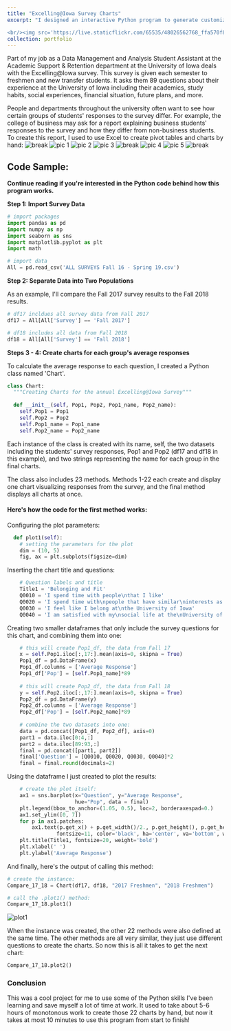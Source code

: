 ```yaml
---
title: "Excelling@Iowa Survey Charts"
excerpt: "I designed an interactive Python program to generate customizable data visualizations about student responses to the University’s annual Excelling@Iowa survey, given to freshmen and new transfer students.

<br/><img src='https://live.staticflickr.com/65535/48026562768_ffa570f8f4_o.png'>"
collection: portfolio
---
```

Part of my job as a Data Management and Analysis Student Assistant at the Academic Support & Retention department at the University of Iowa deals with the Excelling@Iowa survey. This survey is given each semester to freshmen and new transfer students. It asks them 89 questions about their experience at the University of Iowa including their academics, study habits, social experiences, financial situation, future plans, and more. 

People and departments throughout the university often want to see how certain groups of students' responses to the survey differ. For example, the college of business may ask for a report explaining business students' responses to the survey and how they differ from non-business students. To create this report, I used to use Excel to create pivot tables and charts by hand:
![break](https://live.staticflickr.com/65535/47943619652_d7b19ded95_o.png)
![pic 1](https://live.staticflickr.com/65535/47943425576_40fe968ff1_b.jpg)
![pic 2](https://live.staticflickr.com/65535/47943457771_80e884fbcd_o.png)
![pic 3](https://live.staticflickr.com/65535/47943431182_dd66b09873_o.png)
![break](https://live.staticflickr.com/65535/47943619652_d7b19ded95_o.png)
![pic 4](https://live.staticflickr.com/65535/47943474541_25cf540244_b.jpg)
![pic 5](https://live.staticflickr.com/65535/47943489693_a1ed863571_b.jpg)
![break](https://live.staticflickr.com/65535/47943619652_d7b19ded95_o.png)
## Code Sample:
**Continue reading if you're interested in the Python code behind how this program works.**

**Step 1: Import Survey Data**

```python
# import packages
import pandas as pd
import numpy as np
import seaborn as sns
import matplotlib.pyplot as plt
import math

# import data
All = pd.read_csv('ALL SURVEYS Fall 16 - Spring 19.csv')
```

**Step 2: Separate Data into Two Populations**

As an example, I'll compare the Fall 2017 survey results to the Fall 2018 results.

```python
# df17 incldues all survey data from Fall 2017
df17 = All[All['Survey'] == 'Fall 2017']

# df18 includes all data from Fall 2018
df18 = All[All['Survey'] == 'Fall 2018']
```

**Steps 3 - 4: Create charts for each group's average responses**

To calculate the average response to each question, I created a Python class named 'Chart'. 
```python
class Chart:
  """Creating Charts for the annual Excelling@Iowa Survey"""
  
  def __init__(self, Pop1, Pop2, Pop1_name, Pop2_name):
    self.Pop1 = Pop1
    self.Pop2 = Pop2
    self.Pop1_name = Pop1_name
    self.Pop2_name = Pop2_name
```
Each instance of the class is created with its name, self, the two datasets including the students' survey responses, Pop1 and Pop2 (df17 and df18 in this example), and two strings representing the name for each group in the final charts.

The class also includes 23 methods. Methods 1-22 each create and display one chart visualizing responses from the survey, and the final method displays all charts at once.

#### Here's how the code for the first method works:

Configuring the plot parameters:
```python
  def plot1(self):
    # setting the parameters for the plot
    dim = (10, 5)
    fig, ax = plt.subplots(figsize=dim)
```
Inserting the chart title and questions:
```python
    # Question labels and title
    Title1 = 'Belonging and Fit'
    Q0010 = 'I spend time with people\nthat I like'
    Q0020 = 'I spend time with\npeople that have similar\ninterests as me'
    Q0030 = 'I feel like I belong at\nthe University of Iowa'
    Q0040 = 'I am satisfied with my\nsocial life at the\nUniversity of Iowa'
```
Creating two smaller dataframes that only include the survey questions for this chart, and combining them into one:
```python
    # this will create Pop1_df, the data from Fall 17
    x = self.Pop1.iloc[:,17:].mean(axis=0, skipna = True)
    Pop1_df = pd.DataFrame(x)
    Pop1_df.columns = ['Average Response']
    Pop1_df['Pop'] = [self.Pop1_name]*89
    
    # this will create Pop2_df, the data from Fall 18
    y = self.Pop2.iloc[:,17:].mean(axis=0, skipna = True)
    Pop2_df = pd.DataFrame(y)
    Pop2_df.columns = ['Average Response']
    Pop2_df['Pop'] = [self.Pop2_name]*89
    
    # combine the two datasets into one:
    data = pd.concat([Pop1_df, Pop2_df], axis=0)
    part1 = data.iloc[0:4,:]
    part2 = data.iloc[89:93,:]
    final = pd.concat([part1, part2])
    final['Question'] = [Q0010, Q0020, Q0030, Q0040]*2
    final = final.round(decimals=2)
```
Using the dataframe I just created to plot the results:
```python
    # create the plot itself:
    ax1 = sns.barplot(x="Question", y="Average Response",
                      hue="Pop", data = final)
    plt.legend(bbox_to_anchor=(1.05, 0.5), loc=2, borderaxespad=0.)
    ax1.set_ylim([0, 7])
    for p in ax1.patches:
        ax1.text(p.get_x() + p.get_width()/2., p.get_height(), p.get_height(), 
                fontsize=11, color='black', ha='center', va='bottom', weight='bold')
    plt.title(Title1, fontsize=20, weight='bold')
    plt.xlabel(' ')
    plt.ylabel('Average Response')
```
And finally, here's the output of calling this method:
```python
# create the instance:
Compare_17_18 = Chart(df17, df18, "2017 Freshmen", "2018 Freshmen")

# call the .plot1() method:
Compare_17_18.plot1()
```
![plot1](https://live.staticflickr.com/65535/48026562768_ffa570f8f4_o.png)

When the instance was created, the other 22 methods were also defined at the same time. The other methods are all very similar, they just use different questions to create the charts. So now this is all it takes to get the next chart:
```python
Compare_17_18.plot2()
```


### Conclusion
This was a cool project for me to use some of the Python skills I've been learning and save myself a lot of time at work. It used to take about 5-6 hours of monotonous work to create those 22 charts by hand, but now it takes at most 10 minutes to use this program from start to finish!


